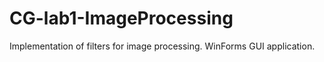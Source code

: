 # CG-lab1-ImageProcessing
Implementation of filters for image processing. WinForms GUI application.
